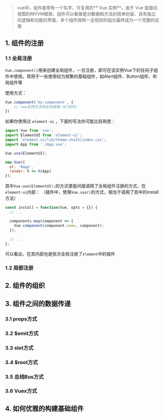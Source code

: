 > vue中，组件是带有一个名字、可复用的** Vue 实例**。由于 Vue 是面向视图的MVVM框架，组件可以看做是对数据和方法的简单封装、具有独立的逻辑和功能的界面，多个组件按照一定规则的组合最终成为一个完整的应用

## 1. 组件的注册

### 1.1 全局注册

`Vue.component()`用来创建全局组件，一旦注册，即可在该实例Vue下的任何子组件中使用，常用于一些使用较为频繁的基础组件，如Alert组件、Button组件、布局组件等

使用方式：

```javascript
Vue.component('my-component', {
    // vue实例方法和生命周期（el除外）
})
```
如果你使用过 `element-ui` ，下面的写法你可能比较熟悉：
```javascript
import Vue from 'vue';
import ElementUI from 'element-ui';
import 'element-ui/lib/theme-chalk/index.css';
import App from './App.vue';

Vue.use(ElementUI);

new Vue({
  el: '#app',
  render: h => h(App)
});
```
其中`Vue.use(ElementUI);`的方式便是间接调用了全局组件注册的方式，在`element-ui`内部：
（插件中，使用`Vue.use()`的方式，相当于调用了其中的install方法）

```javascript
const install = function(Vue, opts = {}) {
  // ...

  components.map(component => {
    Vue.component(component.name, component);
  });
  
  // ...
};
```
可以看出，在其内部也是依次全局注册了`element`中的插件


### 1.2 局部注册

## 2. 组件的组织

## 3. 组件之间的数据传递

### 3.1 props方式

### 3.2 $emit方式

### 3.3 slot方式

### 3.4 $root方式

### 3.5 总线Bus方式

### 3.6 Vuex方式

## 4. 如何优雅的构建基础组件